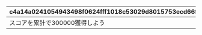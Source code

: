 |c4a14a0241054943498f0624fff1018c53029d8015753ecd66fc0d2a1c27a558|b1c5c2d6d57014d9cc29b3c8b2c9f1b4d51b7f1c075da6ebbd7530695c194c5d|2eab9bf8472119b68b1041af34b8e7e7620d8a706f0d27b61f6c9cbe5366f8a5|d5dfeff6ae7fa7544ba12dbc4f215f425d59265671480af6928b29bb55b08727|3abfb89419a8acb2dc4451fdc10559adbbea953ac86af1cbe992c1aea25dbafa|6acad44991f96cf3c25636f049e215c94b7d903c920f4ad993a5538193529ede|dbff2f65a00662943f56833daac87c3ab24e3ae9f31f93d070c70908bd479c1d|18fa22d1fcdc11ad3544675d5a89237b5fbe8ea96b68f9c00e79407725287695|1d3c0f8fb6aaa10de5cf3259e76e3ae3a0b4a7cf15a748117530999391f7c413|8f5b890f8fde9c317e931fdc9d873016f146042531b0022938c5eb6a45e23c30|9ff6c3c55e60de5891659a97b44137f8d81a7e23a00fce3b7f483f96185d500f|296023f8bfc2db6fab9b5f914cbbbc6e0191df1a16b880eb40dc3f3798a669a4|41a67902fe41a6834dab6d5d6d9df3bcfdb4eb828caf6c25b0d0a3983d12d42f|cfab1b4c2c80ea70e8319a5c99d6c695452904e918a294d0e52ef891d215b3db|98632a21c33f7f4c1591ca8fc1cbb0c1b64f52cc54e4a8177aaf492b67325599|4286bbd62fea7c6e522651ef41a9e5f1a60128fe13732b535928f32e81cb449e|b792b7bfe67d61130280c2e3185ccbc8f256d7973628b23d85016b52b26da0d4|077c360b30994098b54e74823e751bb068e547b4e0a3aa8664fe4acc95e37e38|
| --- | --- | --- | --- | --- | --- | --- | --- | --- | --- | --- | --- | --- | --- | --- | --- | --- | --- |
|スコアを累計で300000獲得しよう|0|0|15|0|0|0|0|0|15|0|0|11001039|0|0|1|0|300000|